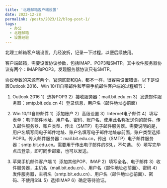 ```yaml
---
title: '北理邮箱客户端设置'
date: 2023-12-28
permalink: /posts/2023/12/blog-post-1/
tags:
  - 办公
  - 北理邮箱
  - 设置经验 
---
```



北理工邮箱客户端设置，几经波折，记录一下过程，以便后续使用。

客户端邮箱，需要设置协议参数，包括IMAP、POP3和SMTP。其中收件服务器协议有两个：IMAP和POP3。发现服务器协议只有SMTP。

协议参数的来源有两个，[官网](https://mail.bit.edu.cn/)底部和[QA](https://mail.bit.edu.cn/user/?q=help&type=doc&tid=15&did=64&lang=zh_CN)，都不一样，很容易设置错误。以下是设置Outlook 2016、Win 10/11自带邮件和苹果手机邮件客户端的过程细节：

1. Outlook 2016
  1）选择POP3
  2）接收服务器：mail.bit.edu.cn
  3）发送邮件服务器：smtp.bit.edu.cn
  4）登录信息，用户名（邮件地址@前面）

2. Win 10/11自带邮件
   1）添加账户
   2）高级设置
   3）Internet电子邮件
   4）填写表单：电子邮件地址、用户名、密码、账户名、使用此名称发送你的邮件、传入邮件服务器、账户类型、传出（SMTP）电子邮件服务器。需要说明的是，用户名填写同电子邮件地址、账户名填写电子邮件地址@前面，账户类型选择POP3。传入邮件服务器：mail.bit.edu.cn，传出（SMTP）电子邮件服务器：smtp.bit.edu.cn。需要用于传出电子邮件的SSL，不勾选。
   5）填写完毕点击登录，即可同步邮箱，也可以发送。

3. 苹果手机邮件客户端
   1）添加其他POP、IMAP
   2）填写全名、电子邮件
   3）收件服务器，主机名（mail.bit.edu.cn）、用户名（邮件地址@前面）、密码
   4）发件服务器，主机名（smtp.bit.edu.cn）、用户名（邮件地址@前面）、密码、不使用SSL
   5）选择IMAP
   6）确定等待验证。

